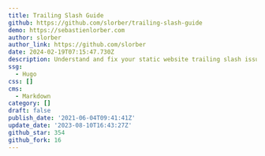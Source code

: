 ```yaml
---
title: Trailing Slash Guide
github: https://github.com/slorber/trailing-slash-guide
demo: https://sebastienlorber.com
author: slorber
author_link: https://github.com/slorber
date: 2024-02-19T07:15:47.730Z
description: Understand and fix your static website trailing slash issues!
ssg:
  - Hugo
css: []
cms:
  - Markdown
category: []
draft: false
publish_date: '2021-06-04T09:41:41Z'
update_date: '2023-08-10T16:43:27Z'
github_star: 354
github_fork: 16
---
```

